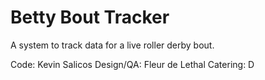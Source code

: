 # Betty Bout Tracker
A system to track data for a live roller derby bout.

Code: Kevin Salicos
Design/QA: Fleur de Lethal
Catering: D
